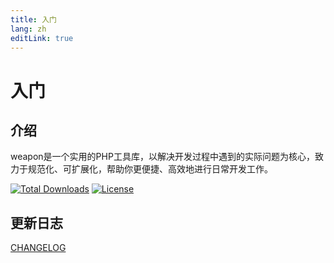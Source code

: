 ```yaml
---
title: 入门
lang: zh
editLink: true
---
```


# 入门

## 介绍
weapon是一个实用的PHP工具库，以解决开发过程中遇到的实际问题为核心，致力于规范化、可扩展化，帮助你更便捷、高效地进行日常开发工作。

<p>
<a href="https://packagist.org/packages/ghjayce/weapon"><img src="https://img.shields.io/packagist/dt/ghjayce/weapon" alt="Total Downloads"></a>
<a href="https://packagist.org/packages/ghjayce/weapon"><img src="https://img.shields.io/packagist/l/ghjayce/weapon" alt="License"></a>
</p>


## 更新日志

[CHANGELOG](https://github.com/GHBJayce/j-weapons/blob/master/CHANGELOG.md)